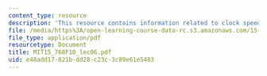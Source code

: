 ```yaml
---
content_type: resource
description: 'This resource contains information related to clock speed and disruptions. '
file: /media/https%3A/open-learning-course-data-rc.s3.amazonaws.com/15-768-management-of-services-concepts-design-and-delivery-fall-2010/e48add17821bdd28c23c3c89e61e5483_MIT15_768F10_lec06.pdf
file_type: application/pdf
resourcetype: Document
title: MIT15_768F10_lec06.pdf
uid: e48add17-821b-dd28-c23c-3c89e61e5483
---
```

